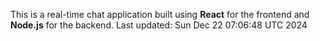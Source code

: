 This is a real-time chat application built using **React** for the frontend and **Node.js** for the backend.
Last updated: Sun Dec 22 07:06:48 UTC 2024
